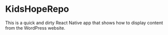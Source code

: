 ﻿# KidsHopeRepo

This is a quick and dirty React Native app that shows how to display content from the WordPress website.
